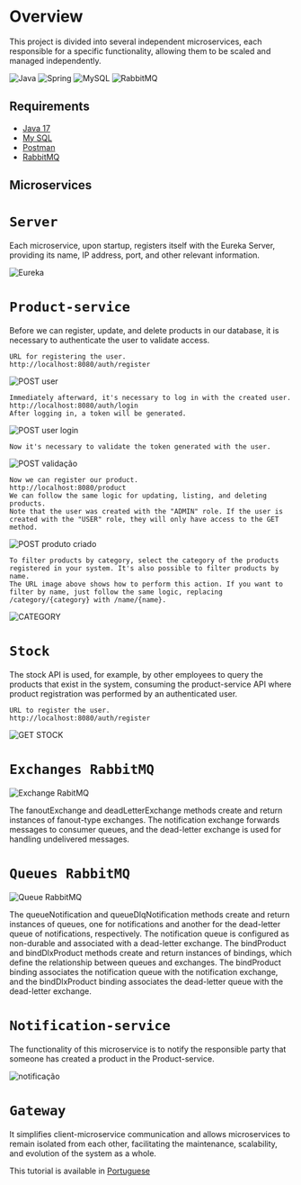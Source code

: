 # Overview
This project is divided into several independent microservices, each responsible for a specific functionality, allowing them to be scaled and managed independently.

![Java](https://img.shields.io/badge/java-%23ED8B00.svg?style=for-the-badge&logo=openjdk&logoColor=white) ![Spring](https://img.shields.io/badge/spring-%236DB33F.svg?style=for-the-badge&logo=spring&logoColor=white) ![MySQL](https://img.shields.io/badge/mysql-%2300f.svg?style=for-the-badge&logo=mysql&logoColor=white) ![RabbitMQ](https://img.shields.io/badge/Rabbitmq-FF6600?style=for-the-badge&logo=rabbitmq&logoColor=white)


## Requirements
- [Java 17](https://www.oracle.com/java/technologies/downloads/#jdk17-windows)
- [My SQL](https://www.mysql.com/downloads/)
- [Postman](https://www.postman.com/downloads)
- [RabbitMQ](https://www.rabbitmq.com/download.html)

## Microservices

# `Server`

Each microservice, upon startup, registers itself with the Eureka Server, providing its name, IP address, port, and other relevant information.

![Eureka](https://github.com/Viniciu-s/microservices/assets/84327394/a887792a-0bc2-425d-80ba-eae78f6803b8)


# `Product-service`

Before we can register, update, and delete products in our database, it is necessary to authenticate the user to validate access.


```
URL for registering the user.
http://localhost:8080/auth/register
```
![POST user](https://github.com/Viniciu-s/microservices/assets/84327394/c3da089c-c65e-48ef-8f1f-71a539bd4b12)

```
Immediately afterward, it's necessary to log in with the created user.
http://localhost:8080/auth/login
After logging in, a token will be generated.
```
![POST user login](https://github.com/Viniciu-s/microservices/assets/84327394/019e3da0-d73b-408f-8f91-771137390f45)

```
Now it's necessary to validate the token generated with the user.
```
![POST validação](https://github.com/Viniciu-s/microservices/assets/84327394/944de9ab-183c-44fc-b80e-a4f456e401df)

```
Now we can register our product.
http://localhost:8080/product
We can follow the same logic for updating, listing, and deleting products.
Note that the user was created with the "ADMIN" role. If the user is created with the "USER" role, they will only have access to the GET method.
```
![POST produto criado](https://github.com/Viniciu-s/microservices/assets/84327394/813e0c50-4584-49d9-bcd7-fd878cc829b7)

```
To filter products by category, select the category of the products registered in your system. It's also possible to filter products by name.
The URL image above shows how to perform this action. If you want to filter by name, just follow the same logic, replacing /category/{category} with /name/{name}.
```
![CATEGORY](https://github.com/Viniciu-s/microservices/assets/84327394/03df8da9-d5f5-442a-923a-abca940ce5e2)


# `Stock`
The stock API is used, for example, by other employees to query the products that exist in the system, consuming the product-service API where product registration was performed by an authenticated user.

```
URL to register the user.
http://localhost:8080/auth/register
```
![GET STOCK](https://github.com/Viniciu-s/microservices/assets/84327394/726e31b9-3d5c-41ad-90ca-07520542c4e8)



# `Exchanges RabbitMQ`

![Exchange RabitMQ](https://github.com/Viniciu-s/microservices/assets/84327394/45d67cf2-0933-4174-897a-4f6cac8aceae)

The fanoutExchange and deadLetterExchange methods create and return instances of fanout-type exchanges. The notification exchange forwards messages to consumer queues, and the dead-letter exchange is used for handling undelivered messages.


# `Queues RabbitMQ`

![Queue RabbitMQ](https://github.com/Viniciu-s/microservices/assets/84327394/c110f0f6-935e-45e3-91e0-ae7093065693)

The queueNotification and queueDlqNotification methods create and return instances of queues, one for notifications and another for the dead-letter queue of notifications, respectively. The notification queue is configured as non-durable and associated with a dead-letter exchange. The bindProduct and bindDlxProduct methods create and return instances of bindings, which define the relationship between queues and exchanges. The bindProduct binding associates the notification queue with the notification exchange, and the bindDlxProduct binding associates the dead-letter queue with the dead-letter exchange.

# `Notification-service`

The functionality of this microservice is to notify the responsible party that someone has created a product in the Product-service.

![notificação](https://github.com/Viniciu-s/microservices/assets/84327394/6ffe82f5-bf4c-4d42-897c-79605bffdb3d)



# `Gateway`

It simplifies client-microservice communication and allows microservices to remain isolated from each other, facilitating the maintenance, scalability, and evolution of the system as a whole.

This tutorial is available in [Portuguese](README-portuguese.md)

